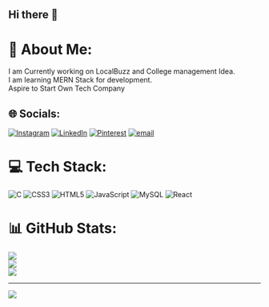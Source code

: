 ## Hi there 👋
# 💫 About Me:
I am Currently working on LocalBuzz and College management Idea. <br>I am learning MERN Stack for development.<br>Aspire to Start Own Tech Company


## 🌐 Socials:
[![Instagram](https://img.shields.io/badge/Instagram-%23E4405F.svg?logo=Instagram&logoColor=white)](https://instagram.com/ghost_001._) [![LinkedIn](https://img.shields.io/badge/LinkedIn-%230077B5.svg?logo=linkedin&logoColor=white)](https://linkedin.com/in/linkedin.com/in/abdul-kadir-shaikh-47ab9a357) [![Pinterest](https://img.shields.io/badge/Pinterest-%23E60023.svg?logo=Pinterest&logoColor=white)](https://pinterest.com/ghost22086) [![email](https://img.shields.io/badge/Email-D14836?logo=gmail&logoColor=white)](mailto:yusuf22086@gmail.com) 

# 💻 Tech Stack:
![C](https://img.shields.io/badge/c-%2300599C.svg?style=for-the-badge&logo=c&logoColor=white) ![CSS3](https://img.shields.io/badge/css3-%231572B6.svg?style=for-the-badge&logo=css3&logoColor=white) ![HTML5](https://img.shields.io/badge/html5-%23E34F26.svg?style=for-the-badge&logo=html5&logoColor=white) ![JavaScript](https://img.shields.io/badge/javascript-%23323330.svg?style=for-the-badge&logo=javascript&logoColor=%23F7DF1E) ![MySQL](https://img.shields.io/badge/mysql-4479A1.svg?style=for-the-badge&logo=mysql&logoColor=white) ![React](https://img.shields.io/badge/react-%2320232a.svg?style=for-the-badge&logo=react&logoColor=%2361DAFB)
# 📊 GitHub Stats:
![](https://github-readme-stats.vercel.app/api?username=Zeron-001&theme=github_dark&hide_border=false&include_all_commits=false&count_private=true)<br/>
![](https://nirzak-streak-stats.vercel.app/?user=Zeron-001&theme=github_dark&hide_border=false)<br/>
![](https://github-readme-stats.vercel.app/api/top-langs/?username=Zeron-001&theme=github_dark&hide_border=false&include_all_commits=false&count_private=true&layout=compact)

---
[![](https://visitcount.itsvg.in/api?id=Zeron-001&icon=0&color=8)](https://visitcount.itsvg.in)

<!-- Proudly created with GPRM ( https://gprm.itsvg.in ) -->
